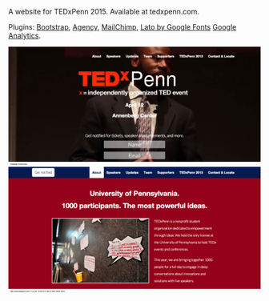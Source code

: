 A website for TEDxPenn 2015. Available at tedxpenn.com.

Plugins: <a href="http://getbootstrap.com/" target="_blank">Bootstrap</a>, <a href="http://startbootstrap.com/template-overviews/agency/" target="_blank">Agency</a>, <a href="http://mailchimp.com/" target="_blank">MailChimp</a>, <a href="https://www.google.com/fonts/specimen/Lato" target="_blank">Lato by Google Fonts</a> <a href="http://www.google.com/analytics/" target="_blank">Google Analytics</a>.

![screenshot](screen1.png?raw=true)
![screenshot](screen2.png?raw=true)